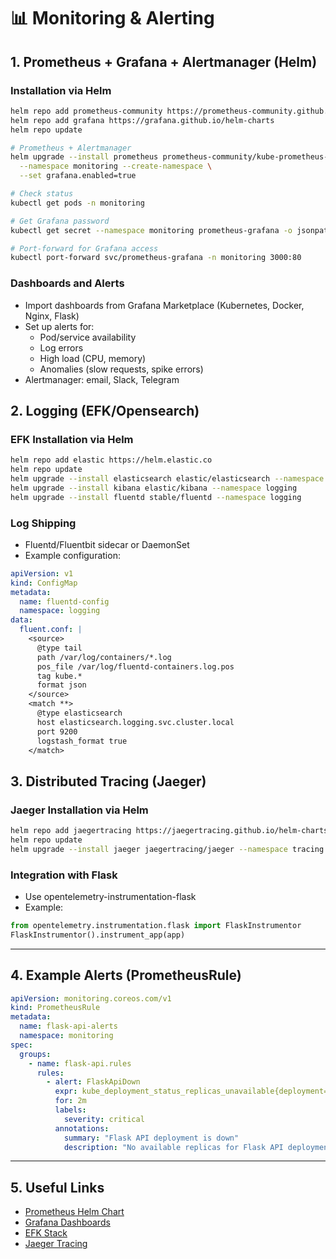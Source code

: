 # 📊 Monitoring & Alerting

## 1. Prometheus + Grafana + Alertmanager (Helm)

### Installation via Helm
```bash
helm repo add prometheus-community https://prometheus-community.github.io/helm-charts
helm repo add grafana https://grafana.github.io/helm-charts
helm repo update

# Prometheus + Alertmanager
helm upgrade --install prometheus prometheus-community/kube-prometheus-stack \
  --namespace monitoring --create-namespace \
  --set grafana.enabled=true

# Check status
kubectl get pods -n monitoring

# Get Grafana password
kubectl get secret --namespace monitoring prometheus-grafana -o jsonpath="{.data.admin-password}" | base64 --decode ; echo

# Port-forward for Grafana access
kubectl port-forward svc/prometheus-grafana -n monitoring 3000:80
```

### Dashboards and Alerts
- Import dashboards from Grafana Marketplace (Kubernetes, Docker, Nginx, Flask)
- Set up alerts for:
  - Pod/service availability
  - Log errors
  - High load (CPU, memory)
  - Anomalies (slow requests, spike errors)
- Alertmanager: email, Slack, Telegram

## 2. Logging (EFK/Opensearch)

### EFK Installation via Helm
```bash
helm repo add elastic https://helm.elastic.co
helm repo update
helm upgrade --install elasticsearch elastic/elasticsearch --namespace logging --create-namespace
helm upgrade --install kibana elastic/kibana --namespace logging
helm upgrade --install fluentd stable/fluentd --namespace logging
```

### Log Shipping
- Fluentd/Fluentbit sidecar or DaemonSet
- Example configuration:
```yaml
apiVersion: v1
kind: ConfigMap
metadata:
  name: fluentd-config
  namespace: logging
data:
  fluent.conf: |
    <source>
      @type tail
      path /var/log/containers/*.log
      pos_file /var/log/fluentd-containers.log.pos
      tag kube.*
      format json
    </source>
    <match **>
      @type elasticsearch
      host elasticsearch.logging.svc.cluster.local
      port 9200
      logstash_format true
    </match>
```

## 3. Distributed Tracing (Jaeger)

### Jaeger Installation via Helm
```bash
helm repo add jaegertracing https://jaegertracing.github.io/helm-charts
helm repo update
helm upgrade --install jaeger jaegertracing/jaeger --namespace tracing --create-namespace
```

### Integration with Flask
- Use opentelemetry-instrumentation-flask
- Example:
```python
from opentelemetry.instrumentation.flask import FlaskInstrumentor
FlaskInstrumentor().instrument_app(app)
```

---

## 4. Example Alerts (PrometheusRule)
```yaml
apiVersion: monitoring.coreos.com/v1
kind: PrometheusRule
metadata:
  name: flask-api-alerts
  namespace: monitoring
spec:
  groups:
    - name: flask-api.rules
      rules:
        - alert: FlaskApiDown
          expr: kube_deployment_status_replicas_unavailable{deployment="flask-api"} > 0
          for: 2m
          labels:
            severity: critical
          annotations:
            summary: "Flask API deployment is down"
            description: "No available replicas for Flask API deployment."
```

---

## 5. Useful Links
- [Prometheus Helm Chart](https://github.com/prometheus-community/helm-charts/tree/main/charts/kube-prometheus-stack)
- [Grafana Dashboards](https://grafana.com/grafana/dashboards)
- [EFK Stack](https://www.elastic.co/what-is/efk-stack)
- [Jaeger Tracing](https://www.jaegertracing.io/docs/) 
